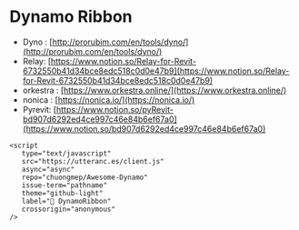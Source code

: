 
# Dynamo Ribbon
- Dyno : [http://prorubim.com/en/tools/dyno/](http://prorubim.com/en/tools/dyno/)
- Relay:  [https://www.notion.so/Relay-for-Revit-6732550b41d34bce8edc518c0d0e47b9](https://www.notion.so/Relay-for-Revit-6732550b41d34bce8edc518c0d0e47b9)
- orkestra : [https://www.orkestra.online/](https://www.orkestra.online/)
- nonica : [https://nonica.io/](https://nonica.io/)
- Pyrevit: [https://www.notion.so/pyRevit-bd907d6292ed4ce997c46e84b6ef67a0](https://www.notion.so/bd907d6292ed4ce997c46e84b6ef67a0)


```{raw} html
<script
   type="text/javascript"
   src="https://utteranc.es/client.js"
   async="async"
   repo="chuongmep/Awesome-Dynamo"
   issue-term="pathname"
   theme="github-light"
   label="💬 DynamoRibbon"
   crossorigin="anonymous"
/>
```